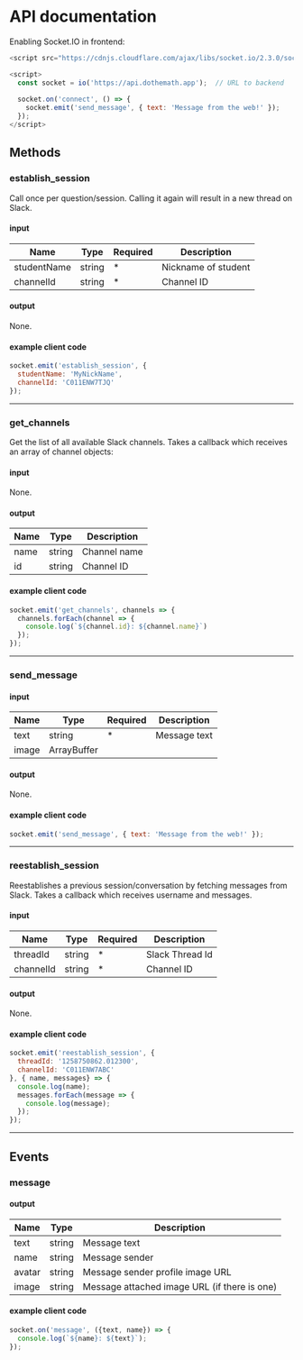 <!-- markdownlint-disable MD024 -->

# API documentation

Enabling Socket.IO in frontend:

```javascript
<script src="https://cdnjs.cloudflare.com/ajax/libs/socket.io/2.3.0/socket.io.js"></script>

<script>
  const socket = io('https://api.dothemath.app');  // URL to backend
  
  socket.on('connect', () => {
    socket.emit('send_message', { text: 'Message from the web!' });
  });
</script>
```

## Methods

### establish_session

Call once per question/session. Calling it again will result in a new thread on Slack.

#### input

Name | Type | Required | Description
--- | --- | --- | ---
studentName | string | * | Nickname of student
channelId | string | * | Channel ID

#### output

None.

#### example client code

```javascript
socket.emit('establish_session', {
  studentName: 'MyNickName',
  channelId: 'C011ENW7TJQ'
});
```

___

### get_channels

Get the list of all available Slack channels. Takes a callback which receives an array of channel objects:

#### input

None.

#### output

Name | Type | Description
--- | --- | ---
name | string | Channel name
id | string | Channel ID

#### example client code

```javascript
socket.emit('get_channels', channels => {
  channels.forEach(channel => {
    console.log(`${channel.id}: ${channel.name}`)
  });
});
```

___

### send_message

#### input

Name | Type | Required | Description
--- | --- | --- | ---
text | string | * | Message text
image | ArrayBuffer | |

#### output

None.

#### example client code

```javascript
socket.emit('send_message', { text: 'Message from the web!' });
```

___

### reestablish_session

Reestablishes a previous session/conversation by fetching messages from Slack. Takes a callback which receives username and messages.

#### input

Name | Type | Required | Description
--- | --- | --- | ---
threadId | string | * | Slack Thread Id
channelId | string | * | Channel ID

#### output

None.

#### example client code

```javascript
socket.emit('reestablish_session', {
  threadId: '1258750862.012300',
  channelId: 'C011ENW7ABC'
}, { name, messages} => {
  console.log(name);
  messages.forEach(message => {
    console.log(message);
  });
});
```

___

## Events

### message

#### output

Name | Type | Description
--- | --- | ---
text | string | Message text
name | string | Message sender
avatar | string | Message sender profile image URL
image | string | Message attached image URL (if there is one)

#### example client code

```javascript
socket.on('message', ({text, name}) => {
  console.log(`${name}: ${text}`);
});
```
